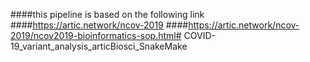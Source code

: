 ####this pipeline is based on the following link
####https://artic.network/ncov-2019
####https://artic.network/ncov-2019/ncov2019-bioinformatics-sop.html# COVID-19_variant_analysis_articBiosci_SnakeMake
